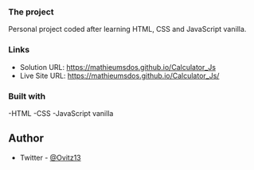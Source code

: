 ### The project

Personal project coded after learning HTML, CSS and JavaScript vanilla.

### Links

- Solution URL: https://mathieumsdos.github.io/Calculator_Js
- Live Site URL: https://mathieumsdos.github.io/Calculator_Js/

### Built with

-HTML
-CSS
-JavaScript vanilla

## Author

- Twitter - [@Ovitz13](https://www.twitter.com/Ovitz13)
